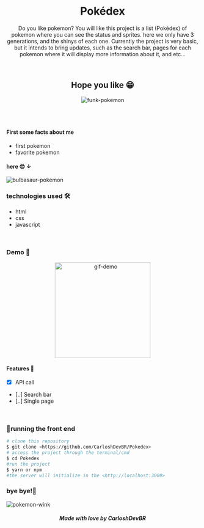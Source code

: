 <h1 align="center">Pokédex</h1>

<p align="center" >Do you like pokemon? You will like this project is a list (Pokédex) of pokemon where you can see the status and sprites.
here we only have 3 generations, and the shinys of each one. Currently the project is very basic, but it intends to bring updates, such as the search bar,
pages for each pokemon where it will display more information about it, and etc...</p>

<br>

<h2 align="center">Hope you like 😁</h2>
<p align="center">
  <img src="https://user-images.githubusercontent.com/92805039/159189776-932096e8-0e4f-4061-ae99-8d71867c5027.gif" alt="funk-pokemon" />
</p>

<br>
<br>

#### First some facts about me
- first pokemon
- favorite pokemon

#### here 😎 ↓
![bulbasaur-pokemon](https://user-images.githubusercontent.com/92805039/159189545-bf898254-8044-4d6e-af3b-ccdf62603d6d.gif)

### technologies used 🛠
- html
- css
- javascript

<br>

### Demo 👀
<p align="center">
  <img src="https://user-images.githubusercontent.com/92805039/159341188-ce2948da-b1d8-4aad-9fd0-ec7627da2c96.gif" alt="gif-demo" width="250" height="250" />
</p>

#### Features 🚀
- [x] API call
- [..] Search bar
- [..] Single page

<br>

### 🎲running the front end
```bash
# clone this repository
$ git clone <https://github.com/CarloshDevBR/Pokedex>
# access the project through the terminal/cmd
$ cd Pokedex
#run the project
$ yarn or npm
#the server will initialize in the <http://localhost:3000>
```

### bye bye!💜
![pokemon-wink](https://user-images.githubusercontent.com/92805039/159189215-aa68dcd0-564f-41ae-8cce-1f4568c6364b.gif)

<h5 align="center">Made with love by CarloshDevBR</h5>
